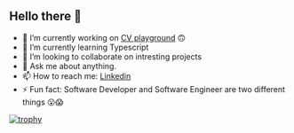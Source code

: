 ## Hello there 👋
- 🔭 I’m currently working on [CV playground](https://github.com/koutsosg/cv-playground) 🙃
- 🌱 I’m currently learning Typescript
- 👯 I’m looking to collaborate on intresting projects
- 💬 Ask me about anything.
- 📫 How to reach me: [Linkedin](https://www.linkedin.com/in/georgios-koutsos/)
- ⚡ Fun fact: Software Developer and Software Engineer are two different things 😮😱

[![trophy](https://github-profile-trophy.vercel.app/?username=koutsosg&theme=onedark)](https://github.com/ryo-ma/github-profile-trophy)
<!--
**koutsosg/koutsosg** is a ✨ _special_ ✨ repository because its `README.md` (this file) appears on your GitHub profile.

Here are some ideas to get you started:

- 🔭 I’m currently working on ...
- 🌱 I’m currently learning ...
- 👯 I’m looking to collaborate on ...
- 🤔 I’m looking for help with ...
- 💬 Ask me about ...
- 📫 How to reach me: ...
- 😄 Pronouns: ...
- ⚡ Fun fact: ...
-->
